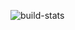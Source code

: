 ![build-stats](https://circleci.com/gh/carlyledavis/shiro-spring-mvc.svg?style=shield&circle-token=:circle-token)
